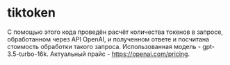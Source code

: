 # tiktoken
С помощью этого кода проведён расчёт количества токенов в запросе, обработанном через API OpenAI, и полученном ответе и посчитана стоимость обработки такого запроса.
Использованная модель - gpt-3.5-turbo-16k. 
Актуальный прайс - https://openai.com/pricing.
